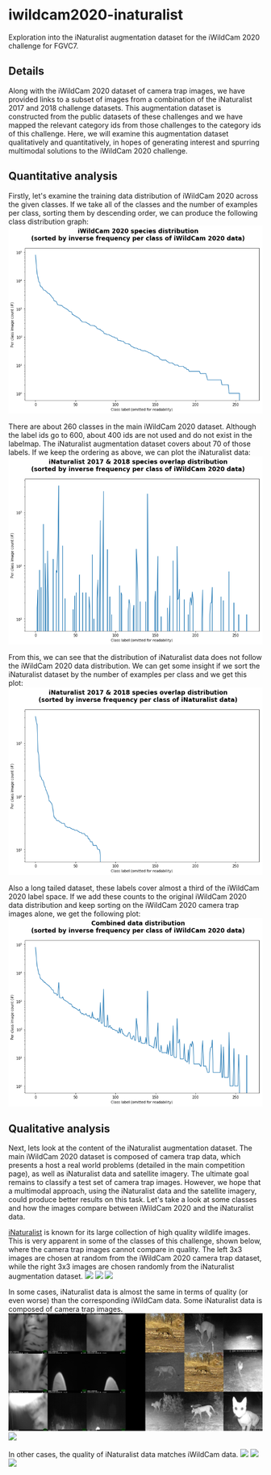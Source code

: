 # iwildcam2020-inaturalist
Exploration into the iNaturalist augmentation dataset for the iWildCam 2020 challenge for FGVC7.

## Details
Along with the iWildCam 2020 dataset of camera trap images, we have provided links to a subset of images from a combination of the iNaturalist 2017 and 2018 challenge datasets. This augmentation dataset is constructed from the public datasets of these challenges and we have mapped the relevant category ids from those challenges to the category ids of this challenge. Here, we will examine this augmentation dataset qualitatively and quantitatively, in hopes of generating interest and spurring multimodal solutions to the iWildCam 2020 challenge.

## Quantitative analysis
Firstly, let's examine the training data distribution of iWildCam 2020 across the given classes. If we take all of the classes and the number of examples per class, sorting them by descending order, we can produce the following class distribution graph:
![](assets/camera_trap_distribution_sorted.png)

There are about 260 classes in the main iWildCam 2020 dataset. Although the label ids go to 600, about 400 ids are not used and do not exist in the labelmap. The iNaturalist augmentation dataset covers about 70 of those labels. If we keep the ordering as above, we can plot the iNaturalist data:
![](assets/inaturalist_distribution.png)

From this, we can see that the distribution of iNaturalist data does not follow the iWildCam 2020 data distribution. We can get some insight if we sort the iNaturalist dataset by the number of examples per class and we get this plot:
![](assets/inaturalist_distribution_sorted.png)

Also a long tailed dataset, these labels cover almost a third of the iWildCam 2020 label space. If we add these counts to the original iWildCam 2020 data distribution and keep sorting on the iWildCam 2020 camera trap images alone, we get the following plot:
![](assets/combined_distribution_sorted.png)

## Qualitative analysis
Next, lets look at the content of the iNaturalist augmentation dataset. The main iWildCam 2020 dataset is composed of camera trap data, which presents a host a real world problems (detailed in the main competition page), as well as iNaturalist data and satellite imagery. The ultimate goal remains to classify a test set of camera trap images. However, we hope that a multimodal approach, using the iNaturalist data and the satellite imagery, could produce better results on this task. Let's take a look at some classes and how the images compare between iWildCam 2020 and the iNaturalist data.

[iNaturalist](iNaturalist.org) is known for its large collection of high quality wildlife images. This is very apparent in some of the classes of this challenge, shown below, where the camera trap images cannot compare in quality. The left 3x3 images are chosen at random from the iWildCam 2020 camera trap dataset, while the right 3x3 images are chosen randomly from the iNaturalist augmentation dataset.
![](assets/101.jpg)
![](assets/372.jpg)
![](assets/563.jpg)

In some cases, iNaturalist data is almost the same in terms of quality (or even worse) than the corresponding iWildCam data. Some iNaturalist data is composed of camera trap images.
![](assets/124.jpg)
![](assets/6.jpg)

In other cases, the quality of iNaturalist data matches iWildCam data.
![](assets/154.jpg)
![](assets/8.jpg)
![](assets/570.jpg)

